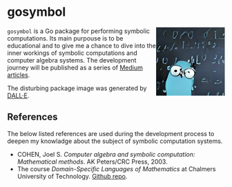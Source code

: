 # gosymbol

<img align="right" width="159px" src="gosymbol-package-image.jpeg">

`gosymbol` is a Go package for performing symbolic computations. Its main purpouse is to be educational and to give me a chance to dive into the inner workings of symbolic computations and computer algebra systems. The development journey will be published as a series of [Medium articles](https://medium.com/@victor.w.brun). 

The disturbing package image was generated by [DALL·E](https://huggingface.co/spaces/dalle-mini/dalle-mini).

## References
The below listed references are used during the development process to deepen my knowladge about the subject of symbolic computation systems.
- COHEN, Joel S. *Computer algebra and symbolic computation: Mathematical methods*. AK Peters/CRC Press, 2003.
- The course *Domain-Specific Languages of Mathematics* at Chalmers University of Technology. [Github repo](https://github.com/DSLsofMath/DSLsofMath).
